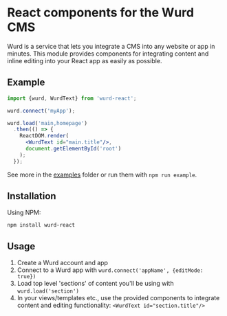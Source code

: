 # React components for the Wurd CMS
Wurd is a service that lets you integrate a CMS into any website or app in minutes.  This module provides components for integrating content and inline editing into your React app as easily as possible.


## Example
```jsx
import {wurd, WurdText} from 'wurd-react';

wurd.connect('myApp');

wurd.load('main,homepage')
  .then(() => {
    ReactDOM.render(
      <WurdText id="main.title"/>, 
      document.getElementById('root')
    );
  });
```

See more in the [examples](https://github.com/wurdcms/wurd-react/tree/master/examples) folder or run them with `npm run example`.


## Installation
Using NPM:
```
npm install wurd-react
```

## Usage
1. Create a Wurd account and app
2. Connect to a Wurd app with `wurd.connect('appName', {editMode: true})`
3. Load top level 'sections' of content you'll be using with `wurd.load('section')`
4. In your views/templates etc., use the provided components to integrate content and editing functionality: `<WurdText id="section.title"/>`
